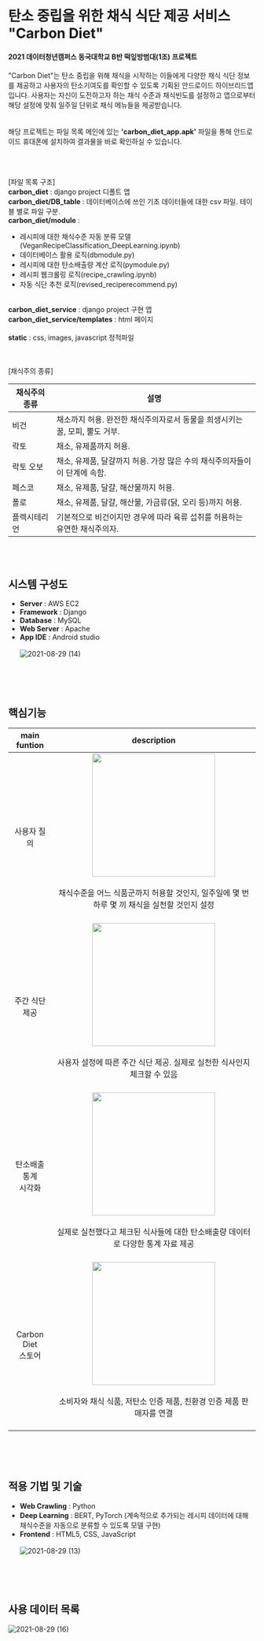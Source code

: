 <!--Heading-->
# 탄소 중립을 위한 채식 식단 제공 서비스 "Carbon Diet"
#### 2021 데이터청년캠퍼스 동국대학교 B반 떡잎방범대(1조) 프로젝트
<!--Text Attributes-->
"Carbon Diet"는 탄소 중립을 위해 채식을 시작하는 이들에게 다양한 채식 식단 정보를 제공하고 사용자의 탄소기여도를 확인할 수 있도록 기획된 안드로이드 하이브리드앱입니다. 사용자는 자신이 도전하고자 하는 채식 수준과 채식빈도를 설정하고 앱으로부터 해당 설정에 맞춰 일주일 단위로 채식 메뉴들을 제공받습니다.
<br><br><br>
해당 프로젝트는 파일 목록 메인에 있는 **'carbon_diet_app.apk'** 파일을 통해 안드로이드 휴대폰에 설치하여 결과물을 바로 확인하실 수 있습니다.


<br><br>
<!--Bullet list-->
[파일 목록 구조]
<br>
**carbon_diet** : django project 디폴트 앱 <br>
**carbon_diet/DB_table** : 데이터베이스에 쓰인 기초 데이터들에 대한 csv 파일. 테이블 별로 파일 구분. <br>
**carbon_diet/module** : 
* 레시피에 대한 채식수준 자동 분류 모델(VeganRecipeClassification_DeepLearning.ipynb) 
* 데이터베이스 활용 로직(dbmodule.py) 
* 레시피에 대한 탄소배출량 계산 로직(pymodule.py) 
* 레시피 웹크롤링 로직(recipe_crawling.ipynb) 
* 자동 식단 추천 로직(revised_reciperecommend.py)
<br><br>
<!--Text Attributes-->
**carbon_diet_service** : django project 구현 앱<br>
**carbon_diet_service/templates** : html 페이지
<br><br>
**static** : css, images, javascript 정적파일


<br><br>
[채식주의 종류]
<!--Table-->
|채식주의 종류 | 설명 |
|--|--|
|비건| 채소까지 허용. 완전한 채식주의자로서 동물을 희생시키는 꿀, 모피, 뿔도 거부.|
|락토| 채소, 유제품까지 허용. |
|락토 오보| 채소, 유제품, 달걀까지 허용. 가장 많은 수의 채식주의자들이 이 단계에 속함.|
|페스코| 채소, 유제품, 달걀, 해산물까지 허용.|
|폴로| 채소, 유제품, 달걀, 해산물, 가금류(닭, 오리 등)까지 허용. |
|플렉시테리언| 기본적으로 비건이지만 경우에 따라 육류 섭취를 허용하는 유연한 채식주의자.|

<br><br>
<!--Heading-->
## 시스템 구성도
<!--Text attributes-->
- **Server** : AWS EC2
- **Framework** : Django
- **Database** : MySQL
- **Web Server** : Apache
- **App IDE** : Android studio
<br><br>
![2021-08-29 (14)](https://user-images.githubusercontent.com/59340103/131227740-6d69f2ed-15ce-4b74-bce5-dd237a3c094b.png)


<br><br><br>
<!--Heading-->
## 핵심기능
<!--Table-->
|main funtion|description|
|:--:|:--:|
|사용자 질의| <img src="https://user-images.githubusercontent.com/59340103/131228507-c1a205fc-4e69-4383-8d12-b511b676c1f1.gif" width="250"><br><br>채식수준을 어느 식품군까지 허용할 것인지, 일주일에 몇 번 하루 몇 끼 채식을 실천할 것인지 설정<br><br>|
|주간 식단 제공|<img src="https://user-images.githubusercontent.com/59340103/131228510-2eef151e-81fc-4db3-a958-e2e6809ba63b.gif" width="250"><br><br>사용자 설정에 따른 주간 식단 제공. 실제로 실천한 식사인지 체크할 수 있음<br><br>|
|탄소배출 통계<br>시각화|<img src="https://user-images.githubusercontent.com/59340103/131839257-51c99f79-5850-4182-8037-d3d90ef09585.gif" width="250"><br><br>실제로 실천했다고 체크된 식사들에 대한 탄소배출량 데이터로 다양한 통계 자료 제공<br><br>|
|Carbon Diet<br>스토어|<img src="https://user-images.githubusercontent.com/59340103/131839376-950a6a82-58e5-48b6-ad39-626357abbf90.png" width="250"><br><br>소비자와 채식 식품, 저탄소 인증 제품, 친환경 인증 제품 판매자를 연결<br><br>|


<br><br><br>
<!--Heading-->
## 적용 기법 및 기술
<!--Text attributes-->
- **Web Crawling** : Python
- **Deep Learning** : BERT, PyTorch (계속적으로 추가되는 레시피 데이터에 대해 채식수준을 자동으로 분류할 수 있도록 모델 구현)
- **Frontend** : HTML5, CSS, JavaScript
<br><br>
![2021-08-29 (13)](https://user-images.githubusercontent.com/59340103/131227743-d07a2fa3-70ee-472d-88cd-8e3dd4f0d8ea.png)


<br><br><br>
<!--Heading-->
## 사용 데이터 목록
<!--Text attributes-->
![2021-08-29 (16)](https://user-images.githubusercontent.com/59340103/131227815-6c71fa96-05ad-409c-a85d-52731497e2d4.png)

